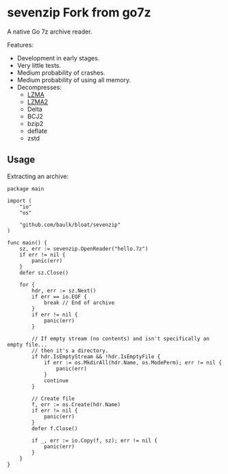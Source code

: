 # sevenzip Fork from go7z

A native Go 7z archive reader.

Features:
- Development in early stages.
- Very little tests.
- Medium probability of crashes.
- Medium probability of using all memory.
- Decompresses:
  - [LZMA](https://github.com/ulikunitz/xz)
  - [LZMA2](https://github.com/ulikunitz/xz)
  - Delta
  - BCJ2
  - bzip2
  - deflate
  - zstd

## Usage
Extracting an archive:

```
package main

import (
	"io"
	"os"

	"github.com/baulk/bloat/sevenzip"
)

func main() {
	sz, err := sevenzip.OpenReader("hello.7z")
	if err != nil {
		panic(err)
	}
	defer sz.Close()

	for {
		hdr, err := sz.Next()
		if err == io.EOF {
			break // End of archive
		}
		if err != nil {
			panic(err)
		}

		// If empty stream (no contents) and isn't specifically an empty file...
		// then it's a directory.
		if hdr.IsEmptyStream && !hdr.IsEmptyFile {
			if err := os.MkdirAll(hdr.Name, os.ModePerm); err != nil {
				panic(err)
			}
			continue
		}

		// Create file
		f, err := os.Create(hdr.Name)
		if err != nil {
			panic(err)
		}
		defer f.Close()

		if _, err := io.Copy(f, sz); err != nil {
			panic(err)
		}
	}
}
```
